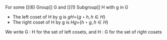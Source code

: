 For some [[(6) Group]] G and [[(1) Subgroup]] H with g in G
- The left coset of H by g is $gH =${$g \star h, h \in H$}
- The right coset of H by g is $Hg =${$h \star g, h \in H$}


We write G : H for the set of left cosets, and H : G for the set of right cosets